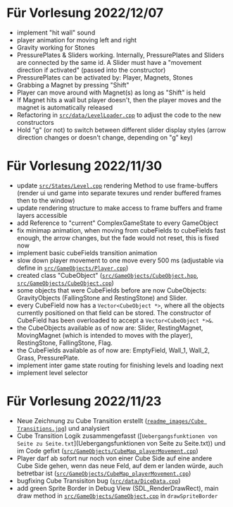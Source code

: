 # Für Vorlesung 2022/12/07
- implement "hit wall" sound
- player animation for moving left and right
- Gravity working for Stones
- PressurePlates & Sliders working. Internally, PressurePlates and Sliders are connected by the same id. A Slider must have a "movement direction if activated" (passed into the constructor)
- PressurePlates can be activated by: Player, Magnets, Stones
- Grabbing a Magnet by pressing "Shift"
- Player can move around with Magnet(s) as long as "Shift" is held
- If Magnet hits a wall but player doesn't, then the player moves and the magnet is automatically released
- Refactoring in [`src/data/LevelLoader.cpp`](src/data/LevelLoader.cpp) to adjust the code to the new constructors
- Hold "g" (or not) to switch between different slider display styles (arrow direction changes or doesn't change, depending on "g" key)

# Für Vorlesung 2022/11/30
- update [`src/States/Level.cpp`](src/States/Level.cpp) rendering Method to use frame-buffers (render ui und game into separate texures und render buffered frames then to the window)
- update rendering structure to make access to frame buffers and frame layers accessible
- add Reference to "current" ComplexGameState to every GameObject
- fix minimap animation, when moving from cubeFields to cubeFields fast enough, the arrow changes, but the fade would not reset, this is fixed now
- implement basic cubeFields transition animation
- slow down player movement to one move every 500 ms (adjustable via define in [`src/GameObjects/Player.cpp`](src/GameObjects/Player.cpp))
- created class "CubeObject" ([`src/GameObjects/CubeObject.hpp`](src/GameObjects/CubeObject.hpp), [`src/GameObjects/CubeObject.cpp`](src/GameObjects/CubeObject.cpp))
- some objects that were CubeFields before are now CubeObjects: GravityObjects (FallingStone and RestingStone) and Slider.
- every CubeField now has a <code>Vector<CubeObject *></code>, where all the objects currently positioned on that field can be stored. The constructor of CubeField has been overloaded to accept a <code>Vector<CubeObject *>&</code>.
- the CubeObjects available as of now are: Slider, RestingMagnet, MovingMagnet (which is intended to moves with the player), RestingStone, FallingStone, Flag.
- the CubeFields available as of now are: EmptyField, Wall_1, Wall_2, Grass, PressurePlate.
- implement inter game state routing for finishing levels and loading next
- implement level selector

# Für Vorlesung 2022/11/23
- Neue Zeichnung zu Cube Transition erstellt ([`readme_images/Cube Transitions.jpg`](readme_images/Cube%20Transitions.jpg)) und analysiert
- Cube Transition Logik zusammengefasst ([`Uebergangsfunktionen von Seite zu Seite.txt`](Uebergangsfunktionen von Seite zu Seite.txt)) und im Code gefixt ([`src/GameObjects/CubeMap_playerMovement.cpp`](src/GameObjects/CubeMap_playerMovement.cpp))
- Player darf ab sofort nur noch von einer Cube Side auf eine andere Cube Side gehen, wenn das neue Feld, auf dem er landen würde, auch betretbar ist ([`src/GameObjects/CubeMap_playerMovement.cpp`](src/GameObjects/CubeMap_playerMovement.cpp))
- bugfixing Cube Transisiton bug ([`src/data/DiceData.cpp`](src/data/DiceData.cpp))
- add green Sprite Border in Debug View (SDL_RenderDrawRect), main draw method in [`src/GameObjects/GameObject.cpp`](src/GameObjects/GameObject.cpp) in `drawSpriteBorder`
